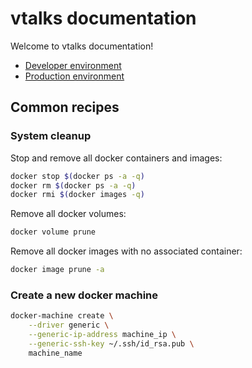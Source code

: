 # vtalks documentation

Welcome to vtalks documentation!

* [Developer environment](development.md)
* [Production environment](production.md)

## Common recipes

### System cleanup

Stop and remove all docker containers and images:

```bash 
docker stop $(docker ps -a -q)
docker rm $(docker ps -a -q)
docker rmi $(docker images -q)
```

Remove all docker volumes:

```bash
docker volume prune
```

Remove all docker images with no associated container:

```bash
docker image prune -a
```

### Create a new docker machine

```bash
docker-machine create \
    --driver generic \
    --generic-ip-address machine_ip \
    --generic-ssh-key ~/.ssh/id_rsa.pub \
    machine_name
```
